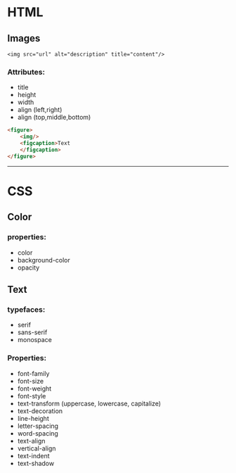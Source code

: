 # HTML
## Images
` <img src="url" alt="description" title="content"/> `
### Attributes:
* title
* height
* width
* align (left,right)
* align (top,middle,bottom)
``` html
<figure>
    <img/>
    <figcaption>Text
    </figcaption>
</figure>
```
---
# CSS
## Color
### properties:
* color
* background-color
* opacity

## Text
### typefaces:
* serif
* sans-serif
* monospace
### Properties:
* font-family
* font-size
* font-weight
* font-style
* text-transform (uppercase, lowercase, capitalize)
* text-decoration
* line-height
* letter-spacing
* word-spacing
* text-align
* vertical-align
* text-indent
* text-shadow